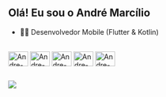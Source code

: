 ## Olá! Eu sou o André Marcílio

- 👨‍💻 Desenvolvedor Mobile (Flutter & Kotlin)

<div style="display: inline_block"><br />

<img align="center" alt="Andre-Dart" height="30" width="40" src="https://cdn.jsdelivr.net/gh/devicons/devicon/icons/dart/dart-original.svg" />
<img align="center" alt="Andre-Flutter" height="30" width="40" src="https://cdn.jsdelivr.net/gh/devicons/devicon/icons/flutter/flutter-original.svg" />
<img align="center" alt="Andre-IOS" height="30" width="40" src="https://cdn.jsdelivr.net/gh/devicons/devicon/icons/apple/apple-original.svg" />
<img align="center" alt="Andre-Kotlin" height="30" width="40" src="https://cdn.jsdelivr.net/gh/devicons/devicon/icons/kotlin/kotlin-original.svg" />
<img align="center" alt="Andre-Android" height="30" width="40" src="https://cdn.jsdelivr.net/gh/devicons/devicon/icons/android/android-original.svg" />

</div>

##

<div>
<a href="https://www.linkedin.com/in/andre-hirooka-marcilio/" target="_blank"><img src="https://img.shields.io/badge/LinkedIn-0077B5?style=for-the-badge&logo=linkedin&logoColor=white" target="_blank"/></a>
</div>
